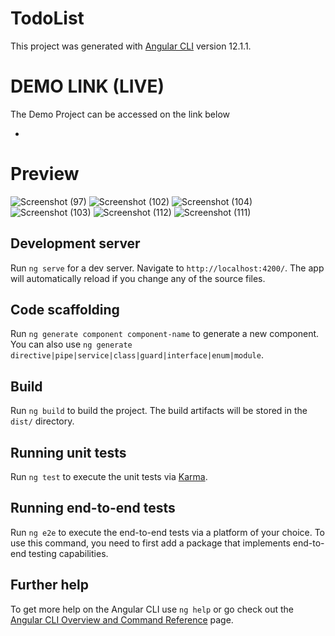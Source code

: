 # TodoList

This project was generated with [Angular CLI](https://github.com/angular/angular-cli) version 12.1.1.

# DEMO LINK (LIVE)

The Demo Project can be accessed on the link below

-

# Preview
![Screenshot (97)](https://user-images.githubusercontent.com/53975893/138619023-df8fab29-002e-4707-9b79-d528f84d854e.png)
![Screenshot (102)](https://user-images.githubusercontent.com/53975893/138619055-30e522c4-f3be-4540-b185-135ccbfec53a.png)
![Screenshot (104)](https://user-images.githubusercontent.com/53975893/138619226-5d243e7e-be7a-4f8f-a16f-e4f2fecb7ad9.png)
![Screenshot (103)](https://user-images.githubusercontent.com/53975893/138619091-1a4d2d05-7fd3-44ea-8002-ce636fc83a02.png)
![Screenshot (112)](https://user-images.githubusercontent.com/53975893/138619110-55f1ddb0-6c51-40fc-93b0-ad2258ddad94.png)
![Screenshot (111)](https://user-images.githubusercontent.com/53975893/138619115-f80ef30a-8692-4135-a55a-bd12f9d710c5.png)



## Development server

Run `ng serve` for a dev server. Navigate to `http://localhost:4200/`. The app will automatically reload if you change any of the source files.

## Code scaffolding

Run `ng generate component component-name` to generate a new component. You can also use `ng generate directive|pipe|service|class|guard|interface|enum|module`.

## Build

Run `ng build` to build the project. The build artifacts will be stored in the `dist/` directory.

## Running unit tests

Run `ng test` to execute the unit tests via [Karma](https://karma-runner.github.io).

## Running end-to-end tests

Run `ng e2e` to execute the end-to-end tests via a platform of your choice. To use this command, you need to first add a package that implements end-to-end testing capabilities.

## Further help

To get more help on the Angular CLI use `ng help` or go check out the [Angular CLI Overview and Command Reference](https://angular.io/cli) page.
